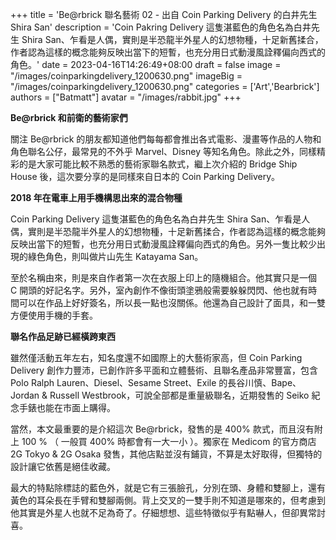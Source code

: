 +++
title = 'Be@rbrick 聯名藝術 02 - 出自 Coin Parking Delivery 的白井先生 Shira San'
description = 'Coin Pakring Delivery 這隻湛藍色的角色名為白井先生 Shira San、乍看是人偶，實則是半恐龍半外星人的幻想物種，十足新舊揉合，作者認為這樣的概念能夠反映出當下的短暫，也充分用日式動漫風詮釋偏向西式的角色。'
date = 2023-04-16T14:26:49+08:00
draft = false
image = "/images/coinparkingdelivery_1200630.png"
imageBig = "/images/coinparkingdelivery_1200630.png"
categories = ['Art','Bearbrick']
authors = ["Batmatt"]
avatar = "/images/rabbit.jpg"
+++

**Be@rbrick 和前衛的藝術家們**

關注 Be@rbrick 的朋友都知道他們每每都會推出各式電影、漫畫等作品的人物和角色聯名公仔，最常見的不外乎 Marvel、Disney 等知名角色。除此之外，同樣精彩的是大家可能比較不熟悉的藝術家聯名款式，繼上次介紹的 Bridge Ship House 後，這次要分享的是同樣來自日本的 Coin Parking Delivery。

**2018 年在電車上用手機構思出來的混合物種**

Coin Parking Delivery 這隻湛藍色的角色名為白井先生 Shira San、乍看是人偶，實則是半恐龍半外星人的幻想物種，十足新舊揉合，作者認為這樣的概念能夠反映出當下的短暫，也充分用日式動漫風詮釋偏向西式的角色。另外一隻比較少出現的綠色角色，則叫做片山先生 Katayama San。

至於名稱由來，則是來自作者第一次在衣服上印上的隨機組合。他其實只是一個 C 開頭的好記名字。另外，室內創作不像街頭塗鴉般需要躲躲閃閃、他也就有時間可以在作品上好好簽名，所以長一點也沒關係。他還為自己設計了面具，和一雙方便使用手機的手套。

**聯名作品足跡已經橫跨東西**

雖然僅活動五年左右，知名度還不如國際上的大藝術家高，但 Coin Parking Delivery 創作力豐沛，已創作許多平面和立體藝術、且聯名產品非常豐富，包含 Polo Ralph Lauren、Diesel、Sesame Street、Exile 的長谷川慎、Bape、Jordan & Russell Westbrook，可說全部都是重量級聯名，近期發售的 Seiko 紀念手錶也能在市面上購得。

當然，本文最重要的是介紹這次 Be@rbrick，發售的是 400% 款式，而且沒有附上 100 % （ 一般買 400% 時都會有一大一小 ）。獨家在 Medicom 的官方商店 2G Tokyo & 2G Osaka 發售，其他店點並沒有鋪貨，不算是太好取得，但獨特的設計讓它依舊是絕佳收藏。

最大的特點除標誌的藍色外，就是它有三張臉孔，分別在頭、身體和雙腳上，還有黃色的耳朵長在手臂和雙腳兩側。背上交叉的一雙手則不知道是哪來的，但考慮到他其實是外星人也就不足為奇了。仔細想想、這些特徵似乎有點嚇人，但卻異常討喜。
